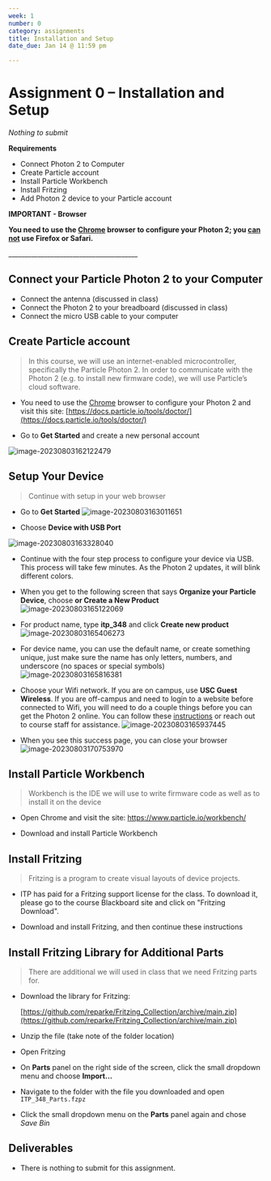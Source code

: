 ```yaml
---
week: 1
number: 0
category: assignments
title: Installation and Setup
date_due: Jan 14 @ 11:59 pm

---
```


Assignment 0 – Installation and Setup
=====================================

*Nothing to submit*

**Requirements**

-   Connect Photon 2 to Computer
-   Create Particle account
-   Install Particle Workbench
-   Install Fritzing
-   Add Photon 2 device to your Particle account



**IMPORTANT - Browser**

**You need to use the [Chrome](https://www.google.com/chrome/) browser to configure your Photon 2; you <u>can not</u> use Firefox or Safari.** 

\_______________________________________\_

## Connect your Particle Photon 2 to your Computer

- Connect the antenna (discussed in class)
- Connect the Photon 2 to your breadboard (discussed in class)
- Connect the micro USB cable to your computer



Create Particle account
-----------------------

>   In this course, we will use an internet-enabled microcontroller,
>   specifically the Particle Photon 2. In order to communicate with the Photon 2 
>   (e.g. to install new firmware code), we will use Particle’s cloud software.

-   You need to use the [Chrome](https://www.google.com/chrome/) browser to configure your Photon 2 and visit this site:
    [https://docs.particle.io/tools/doctor/](https://docs.particle.io/tools/doctor/)

-   Go to **Get Started** and create a new personal account

![image-20230803162122479](a0_installation.assets/image-20230803162122479.png)



Setup Your Device
-----------------------

>   Continue with setup in your web browser

- Go to **Get Started**
![image-20230803163011651](a0_installation.assets/image-20230803163011651.png)



- Choose **Device with USB Port**

![image-20230803163328040](a0_installation.assets/image-20230803163328040.png)

- Continue with the four step process to configure your device via USB. This process will take few minutes. As the Photon 2 updates, it will blink different colors.

- When you get to the following screen that says **Organize your Particle Device**, choose **or Create a New Product**
  ![image-20230803165122069](a0_installation.assets/image-20230803165122069.png)



- For product name, type **itp_348** and click **Create new product**
  ![image-20230803165406273](a0_installation.assets/image-20230803165406273.png)



- For device name, you can use the default name, or create something unique, just make sure the name has only letters, numbers, and underscore (no spaces or special symbols)
  ![image-20230803165816381](a0_installation.assets/image-20230803165816381.png)

- Choose your Wifi network. If you are on campus, use **USC Guest Wireless**. If you are off-campus and need to login to a website before connected to Wifi, you will need to do a couple things before you can get the Photon 2 online. You can follow these [instructions](https://reparke.github.io/ITP348-Physical-Computing/reference/general/captive_wifi.html) or reach out to course staff for assistance. 
  ![image-20230803165937445](a0_installation.assets/image-20230803165937445.png)



- When you see this success page, you can close your browser
  ![image-20230803170753970](a0_installation.assets/image-20230803170753970.png)



Install Particle Workbench
--------------------------

>   Workbench is the IDE we will use to write firmware code as well as to
>   install it on the device

-   Open Chrome and visit the site:
    <https://www.particle.io/workbench/>

-   Download and install Particle Workbench

Install Fritzing
----------------

>   Fritzing is a program to create visual layouts of device projects.

-   ITP has paid for a Fritzing support license for the class. To download it, please go to the course Blackboard site and click on "Fritzing Download".

-   Download and install Fritzing, and then continue these instructions

Install Fritzing Library for Additional Parts
----------------

>   There are additional we will used in class that we need Fritzing parts for.

- Download the library for Fritzing:

  [https://github.com/reparke/Fritzing_Collection/archive/main.zip](https://github.com/reparke/Fritzing_Collection/archive/main.zip)

- Unzip the file (take note of the folder location)

- Open Fritzing

- On **Parts** panel on the right side of the screen, click the small dropdown menu and choose **Import…**

- Navigate to the folder with the file you downloaded and open `ITP_348_Parts.fzpz`

- Click the small dropdown menu on the **Parts** panel again and chose *Save Bin*

Deliverables
------------

- There is nothing to submit for this assignment.
